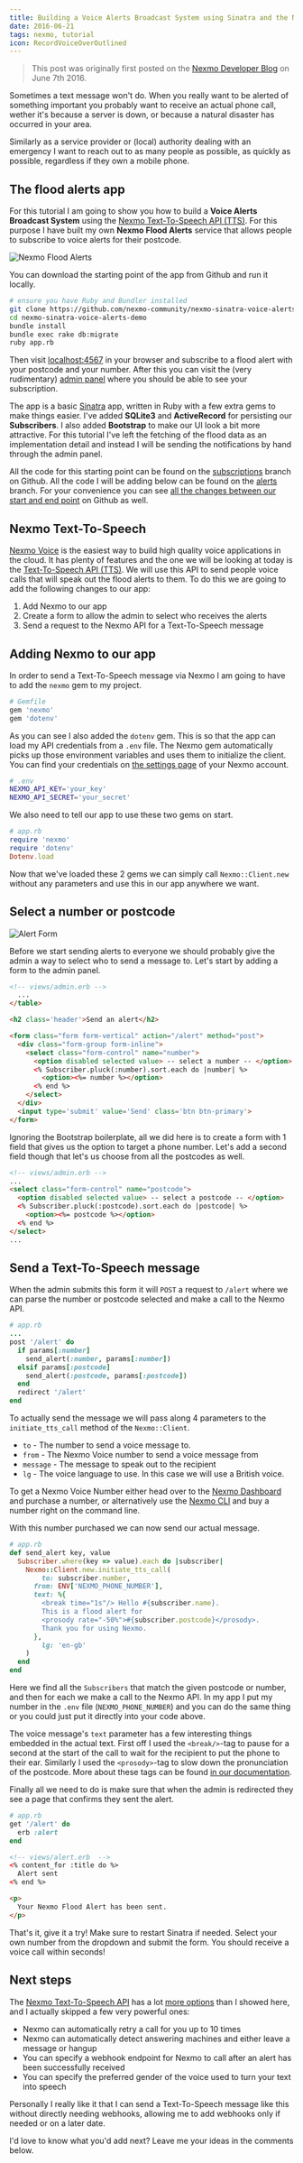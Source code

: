 ```yaml
---
title: Building a Voice Alerts Broadcast System using Sinatra and the Nexmo Text-to-Speech API
date: 2016-06-21
tags: nexmo, tutorial
icon: RecordVoiceOverOutlined
---
```


> This post was originally first posted on
  the [Nexmo Developer Blog](https://www.nexmo.com/blog/2016/06/21/building-voice-alerts-broadcast-system-using-ruby-nexmo-text-speech-api/) on June 7th 2016.

Sometimes a text message won't do. When you really want to be alerted of
something important you probably want to receive an actual phone call, wether
it's because a server is down, or because a natural disaster has occurred
in your area.

Similarly as a service provider or (local) authority dealing with an
emergency I want to reach out to as many people as possible, as quickly as possible, regardless if they own a mobile phone.

## The flood alerts app

For this tutorial I am going to show you how to build a **Voice Alerts Broadcast
System** using the [Nexmo Text-To-Speech API (TTS)](https://docs.nexmo.com/voice/text-to-speech). For this purpose I have
built my own **Nexmo Flood Alerts** service that allows people to subscribe to voice alerts for their postcode.

![Nexmo Flood Alerts](../images/blog/2016/nexmo-flood-alerts/screen-1.png)

You can download the starting point of the app from Github and run it locally.

~~~sh
# ensure you have Ruby and Bundler installed
git clone https://github.com/nexmo-community/nexmo-sinatra-voice-alerts-demo.git
cd nexmo-sinatra-voice-alerts-demo
bundle install
bundle exec rake db:migrate
ruby app.rb
~~~

Then visit [localhost:4567](http://localhost:3000) in your browser and subscribe
to a flood alert with your postcode and your number. After this you can visit the
(very rudimentary) [admin panel](http://localhost:3000/admin) where you should
be able to see your subscription.

The app is a basic [Sinatra](http://www.sinatrarb.com/) app, written in Ruby with
a few extra gems to make things easier. I've added **SQLite3** and
**ActiveRecord** for persisting our **Subscribers**. I also added **Bootstrap**
to make our UI look a bit more attractive. For this tutorial I've left the
fetching of the flood data as an implementation detail and instead I will be
sending the notifications by hand through the admin panel.

All the code for this starting point can be found on the
[subscriptions](https://github.com/nexmo-community/nexmo-sinatra-voice-alerts-demo/tree/subscriptions)
branch on Github. All the code I will be adding below can be found on the
[alerts](https://github.com/nexmo-community/nexmo-sinatra-voice-alerts-demo/tree/alerts)
branch. For your convenience you can see
[all the changes between our start and end point](https://github.com/nexmo-community/nexmo-sinatra-voice-alerts-demo/compare/subscriptions...alerts)
on Github as well.

## Nexmo Text-To-Speech

[Nexmo Voice](https://www.nexmo.com/products/voice/) is the easiest way to build
high quality voice applications in the cloud. It has plenty of features and the
one we will be looking at today is the
[Text-To-Speech API (TTS)](https://docs.nexmo.com/voice/text-to-speech). We will
use this API to send people voice calls that will speak out the flood alerts to
them. To do this we are going to add the following changes to our app:

1. Add Nexmo to our app
2. Create a form to allow the admin to select who receives the alerts
3. Send a request to the Nexmo API for a Text-To-Speech message

## Adding Nexmo to our app

In order to send a Text-To-Speech message via Nexmo I am going to have to
add the `nexmo` gem to my project.

~~~rb
# Gemfile
gem 'nexmo'
gem 'dotenv'
~~~

As you can see I also added the `dotenv` gem. This is so that the app can
load my API credentials from a `.env` file. The Nexmo gem automatically picks
up those environment variables and uses them to initialize the client. You can
find your credentials on [the settings page](https://dashboard.nexmo.com/settings)
of your Nexmo account.

~~~sh
# .env
NEXMO_API_KEY='your_key'
NEXMO_API_SECRET='your_secret'
~~~

We also need to tell our app to use these two gems on start.

~~~ruby
# app.rb
require 'nexmo'
require 'dotenv'
Dotenv.load
~~~

Now that we've loaded these 2 gems we can simply call `Nexmo::Client.new`
without any parameters and use this in our app anywhere we want.

## Select a number or postcode

![Alert Form](../images/blog/2016/nexmo-flood-alerts/screen-2.png)

Before we start sending alerts to everyone we should probably give the admin
a way to select who to send a message to. Let's start by adding a form to the
admin panel.

~~~html
<!-- views/admin.erb -->
  ...
</table>

<h2 class='header'>Send an alert</h2>

<form class="form form-vertical" action="/alert" method="post">
  <div class="form-group form-inline">
    <select class="form-control" name="number">
      <option disabled selected value> -- select a number -- </option>
      <% Subscriber.pluck(:number).sort.each do |number| %>
        <option><%= number %></option>
      <% end %>
    </select>
  </div>
  <input type='submit' value='Send' class='btn btn-primary'>
</form>
~~~

Ignoring the Bootstrap boilerplate, all we did here is to create a form with 1
field that gives us the option to target a phone number. Let's add a second
field though that let's us choose from all the postcodes as well.

~~~html
<!-- views/admin.erb -->
...
<select class="form-control" name="postcode">
  <option disabled selected value> -- select a postcode -- </option>
  <% Subscriber.pluck(:postcode).sort.each do |postcode| %>
    <option><%= postcode %></option>
  <% end %>
</select>
...
~~~

## Send a Text-To-Speech message

When the admin submits this form it will `POST` a request to `/alert` where
we can parse the number or postcode selected and make a call to the Nexmo API.

~~~ruby
# app.rb
...
post '/alert' do
  if params[:number]
    send_alert(:number, params[:number])
  elsif params[:postcode]
    send_alert(:postcode, params[:postcode])
  end
  redirect '/alert'
end
~~~

To actually send the message we will pass along 4 parameters to the
`initiate_tts_call` method of the `Nexmo::Client`.

* `to` - The number to send a voice message to.
* `from` - The Nexmo Voice number to send a voice message from
* `message` - The message to speak out to the recipient
* `lg` - The voice language to use. In this case we will use a British voice.

To get a Nexmo Voice Number either head over to the
[Nexmo Dashboard](https://dashboard.nexmo.com/) and purchase a number, or
alternatively use the [Nexmo CLI](https://github.com/nexmo/nexmo-cli) and buy a
number right on the command line.

With this number purchased we can now send our actual message.

~~~ruby
# app.rb
def send_alert key, value
  Subscriber.where(key => value).each do |subscriber|
    Nexmo::Client.new.initiate_tts_call(
        to: subscriber.number,
      from: ENV['NEXMO_PHONE_NUMBER'],
      text: %{
        <break time="1s"/> Hello #{subscriber.name}.
        This is a flood alert for
        <prosody rate="-50%">#{subscriber.postcode}</prosody>.
        Thank you for using Nexmo.
      },
        lg: 'en-gb'
    )
  end
end
~~~

Here we find all the `Subscribers` that match the given postcode or number, and
then for each we make a call to the Nexmo API. In my app I put my number in the
`.env` file (`NEXMO_PHONE_NUMBER`) and you can do the same thing or you could
just put it directly into your code above.

The voice message's `text` parameter has a few interesting things embedded in
the actual text. First off I used the `<break/>`-tag to pause for a second at
the start of the call to wait for the recipient to put the phone to their ear.
Similarly I used the `<prosody>`-tag to slow down the pronunciation of the
postcode. More about these tags can be found
[in our documentation](https://docs.nexmo.com/voice/tts-hints).

Finally all we need to do is make sure that when the admin is redirected they
see a page that confirms they sent the alert.

~~~ruby
# app.rb
get '/alert' do
  erb :alert
end
~~~

~~~html
<!-- views/alert.erb  -->
<% content_for :title do %>
  Alert sent
<% end %>

<p>
  Your Nexmo Flood Alert has been sent.
</p>
~~~

That's it, give it a try! Make sure to restart Sinatra if needed. Select your
own number from the dropdown and submit the form. You should receive a voice
call within seconds!

## Next steps

The [Nexmo Text-To-Speech API](https://docs.nexmo.com/voice/text-to-speech) has
a lot [more options](https://docs.nexmo.com/voice/text-to-speech/request) than
I showed here, and I actually skipped a few very powerful ones:

* Nexmo can automatically retry a call for you up to 10 times
* Nexmo can automatically detect answering machines and either leave a message
or hangup
* You can specify a webhook endpoint for Nexmo to call after an alert has been
successfully received
* You can specify the preferred gender of the voice used to turn your text into
speech

Personally I really like it that I can send a Text-To-Speech message like this
without directly needing webhooks, allowing me to add webhooks only if needed or
on a later date.

I'd love to know what you'd add next? Leave me your ideas in the comments below.
